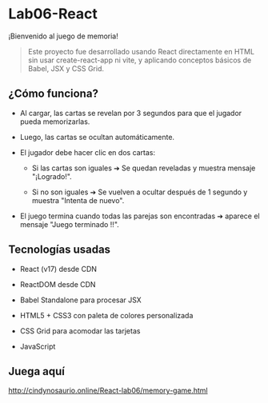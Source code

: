 # Lab06-React
¡Bienvenido al juego de memoria!
> Este proyecto fue desarrollado usando React directamente en HTML sin usar create-react-app ni vite, y aplicando conceptos básicos de Babel, JSX y CSS Grid.
## ¿Cómo funciona?
* Al cargar, las cartas se revelan por 3 segundos para que el jugador pueda memorizarlas.

* Luego, las cartas se ocultan automáticamente.

* El jugador debe hacer clic en dos cartas:

  * Si las cartas son iguales ➔ Se quedan reveladas y muestra mensaje "¡Logrado!".
  
  * Si no son iguales ➔ Se vuelven a ocultar después de 1 segundo y muestra "Intenta de nuevo".

* El juego termina cuando todas las parejas son encontradas ➔ aparece el mensaje "Juego terminado !!".

## Tecnologías usadas
* React (v17) desde CDN

* ReactDOM desde CDN

* Babel Standalone para procesar JSX

* HTML5 + CSS3 con paleta de colores personalizada

* CSS Grid para acomodar las tarjetas

* JavaScript 
## Juega aquí
http://cindynosaurio.online/React-lab06/memory-game.html
